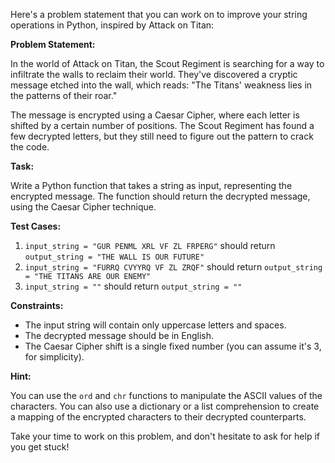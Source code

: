 Here's a problem statement that you can work on to improve your string operations in Python, inspired by Attack on Titan:

**Problem Statement:**

In the world of Attack on Titan, the Scout Regiment is searching for a way to infiltrate the walls to reclaim their world. They've discovered a cryptic message etched into the wall, which reads: "The Titans' weakness lies in the patterns of their roar."

The message is encrypted using a Caesar Cipher, where each letter is shifted by a certain number of positions. The Scout Regiment has found a few decrypted letters, but they still need to figure out the pattern to crack the code.

**Task:**

Write a Python function that takes a string as input, representing the encrypted message. The function should return the decrypted message, using the Caesar Cipher technique.

**Test Cases:**

1. `input_string = "GUR PENML XRL VF ZL FRPERG"` should return `output_string = "THE WALL IS OUR FUTURE"`
2. `input_string = "FURRQ CVYYRQ VF ZL ZRQF"` should return `output_string = "THE TITANS ARE OUR ENEMY"`
3. `input_string = ""` should return `output_string = ""`

**Constraints:**

* The input string will contain only uppercase letters and spaces.
* The decrypted message should be in English.
* The Caesar Cipher shift is a single fixed number (you can assume it's 3, for simplicity).

**Hint:**

You can use the `ord` and `chr` functions to manipulate the ASCII values of the characters. You can also use a dictionary or a list comprehension to create a mapping of the encrypted characters to their decrypted counterparts.

Take your time to work on this problem, and don't hesitate to ask for help if you get stuck!